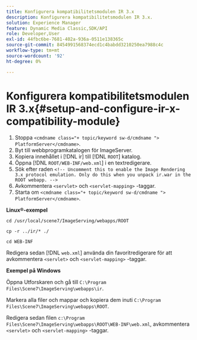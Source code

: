 ```yaml
---
title: Konfigurera kompatibilitetsmodulen IR 3.x
description: Konfigurera kompatibilitetsmodulen IR 3.x.
solution: Experience Manager
feature: Dynamic Media Classic,SDK/API
role: Developer,User
exl-id: 44fbc6be-7681-402a-936a-0511e138365c
source-git-commit: 8454991568374ecd1c4babdd3210250ea7988c4c
workflow-type: tm+mt
source-wordcount: '92'
ht-degree: 0%

---
```


# Konfigurera kompatibilitetsmodulen IR 3.x{#setup-and-configure-ir-x-compatibility-module}

1. Stoppa `<cmdname class="+ topic/keyword sw-d/cmdname ">  PlatformServer</cmdname>`.
1. Byt till webbprogramkatalogen för ImageServer.
1. Kopiera innehållet i [!DNL ir] till [!DNL `ROOT`] katalog.
1. Öppna [!DNL `ROOT/WEB-INF/web.xml`] i en textredigerare.
1. Sök efter raden `<!-- Uncomment this to enable the Image Rendering 3.x protocol emulation. Only do this when you unpack ir.war in the ROOT webapp. -->`
1. Avkommentera `<servlet>` och `<servlet-mapping>` -taggar.
1. Starta om `<cmdname class="+ topic/keyword sw-d/cmdname ">  PlatformServer</cmdname>`.

**Linux®-exempel**

`cd /usr/local/scene7/ImageServing/webapps/ROOT`

`cp -r ../ir/* ./`

`cd WEB-INF`

Redigera sedan [!DNL `web.xml`] använda din favoritredigerare för att avkommentera `<servlet>` och `<servlet-mapping>` -taggar.

**Exempel på Windows**

Öppna Utforskaren och gå till `C:\Program Files\Scene7\ImageServing\webapps\ir`.

Markera alla filer och mappar och kopiera dem inuti `C:\Program Files\Scene7\ImageServing\webapps\ROOT`.

Redigera sedan filen `c:\Program Files\Scene7\ImageServing\webapps\ROOT\WEB-INF\web.xml`, avkommentera `<servlet>` och `<servlet-mapping>` -taggar.
